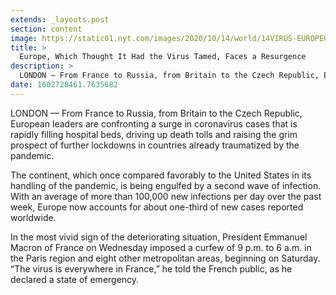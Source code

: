```yaml
--- 
extends: _layouts.post 
section: content 
image: https://static01.nyt.com/images/2020/10/14/world/14VIRUS-EUROPE01/14VIRUS-EUROPE01-facebookJumbo.jpg 
title: > 
  Europe, Which Thought It Had the Virus Tamed, Faces a Resurgence 
description: > 
  LONDON — From France to Russia, from Britain to the Czech Republic, European leaders are confronting a surge in coronavirus cases that is rapidly filling hospital beds, driving up death tolls and raising the grim prospect of further lockdowns in countries already traumatized by the pandemic.The continent, which once compared favorably to the United States in its handling of the pandemic, is being engulfed by a second wave of infection.With an average of more than 100,000 new infections per day over the past week, Europe now accounts for about one-third of new cases reported worldwide.In the most vivid sign of the deteriorating situation, President Emmanuel Macron of France on Wednesday imposed a curfew of 9 p.m. to 6 a.m. in the Paris region and eight other metropolitan areas, beginning on Saturday.“The virus is everywhere in France,” he told the French public, as he declared a state of emergency. 
date: 1602728461.7635682 
--- 
```

LONDON — From France to Russia, from Britain to the Czech Republic, European leaders are confronting a surge in coronavirus cases that is rapidly filling hospital beds, driving up death tolls and raising the grim prospect of further lockdowns in countries already traumatized by the pandemic.

The continent, which once compared favorably to the United States in its handling of the pandemic, is being engulfed by a second wave of infection. With an average of more than 100,000 new infections per day over the past week, Europe now accounts for about one-third of new cases reported worldwide.

In the most vivid sign of the deteriorating situation, President Emmanuel Macron of France on Wednesday imposed a curfew of 9 p.m. to 6 a.m. in the Paris region and eight other metropolitan areas, beginning on Saturday. “The virus is everywhere in France,” he told the French public, as he declared a state of emergency.